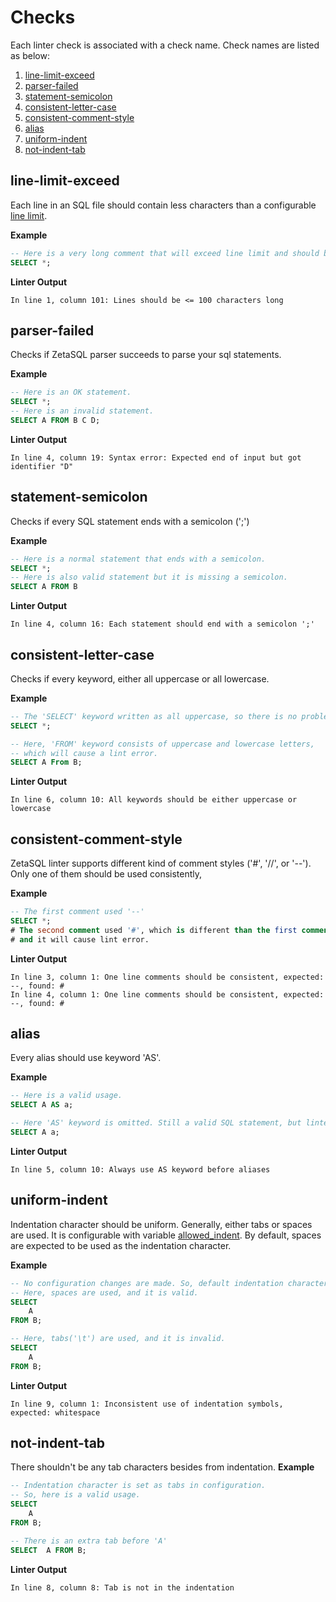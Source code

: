 # Checks
Each linter check is associated with a check name. Check names are listed as below:

1. [line-limit-exceed](line-limit-exceed)
2. [parser-failed](parser-failed)
3. [statement-semicolon](statement-semicolon)
4. [consistent-letter-case](consistent-letter-case)
5. [consistent-comment-style](consistent-comment-style)
6. [alias](alias)
7. [uniform-indent](uniform-indent)
8. [not-indent-tab](not-indent-tab)


## line-limit-exceed
Each line in an SQL file should contain less characters than a configurable [line limit]().

**Example**
```sql
-- Here is a very long comment that will exceed line limit and should be seperated into different lines.
SELECT *;
```
**Linter Output**
```
In line 1, column 101: Lines should be <= 100 characters long
```
## parser-failed
Checks if ZetaSQL parser succeeds to parse your sql statements. 

**Example**
```sql
-- Here is an OK statement.
SELECT *;
-- Here is an invalid statement.
SELECT A FROM B C D;
```
**Linter Output**
```
In line 4, column 19: Syntax error: Expected end of input but got identifier "D"
```

## statement-semicolon
Checks if every SQL statement ends with a semicolon (';')

**Example**
```sql
-- Here is a normal statement that ends with a semicolon.
SELECT *;
-- Here is also valid statement but it is missing a semicolon.
SELECT A FROM B
```
**Linter Output**
```
In line 4, column 16: Each statement should end with a semicolon ';'
```
## consistent-letter-case
Checks if every keyword, either all uppercase or all lowercase.

**Example**
```sql
-- The 'SELECT' keyword written as all uppercase, so there is no problem.
SELECT *;

-- Here, 'FROM' keyword consists of uppercase and lowercase letters,
-- which will cause a lint error.
SELECT A From B;
```
**Linter Output**
```
In line 6, column 10: All keywords should be either uppercase or lowercase
```
## consistent-comment-style
ZetaSQL linter supports different kind of comment styles ('#', '//', or '--'). Only one of them should be used consistently,

**Example**
```sql
-- The first comment used '--'
SELECT *;
# The second comment used '#', which is different than the first comment
# and it will cause lint error.
```

**Linter Output**
```
In line 3, column 1: One line comments should be consistent, expected: --, found: #
In line 4, column 1: One line comments should be consistent, expected: --, found: #
```
## alias
Every alias should use keyword 'AS'. 

**Example**
```sql
-- Here is a valid usage.
SELECT A AS a;

-- Here 'AS' keyword is omitted. Still a valid SQL statement, but linter will complain.
SELECT A a;
```

**Linter Output**
```
In line 5, column 10: Always use AS keyword before aliases
```
## uniform-indent
Indentation character should be uniform. Generally, either tabs or spaces are used. It is configurable with variable [allowed_indent](). By default, spaces are expected to be used as the indentation character.

**Example**
```sql
-- No configuration changes are made. So, default indentation character is space.
-- Here, spaces are used, and it is valid.
SELECT
    A
FROM B;

-- Here, tabs('\t') are used, and it is invalid.
SELECT
	A
FROM B;
```

**Linter Output**
```
In line 9, column 1: Inconsistent use of indentation symbols, expected: whitespace
```
## not-indent-tab
There shouldn't be any tab characters besides from indentation.
**Example**
```sql
-- Indentation character is set as tabs in configuration.
-- So, here is a valid usage.
SELECT
	A
FROM B;

-- There is an extra tab before 'A'
SELECT 	A FROM B;
```

**Linter Output**
```
In line 8, column 8: Tab is not in the indentation
```
